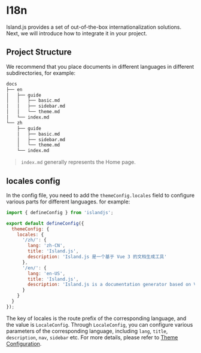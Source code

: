 # I18n

Island.js provides a set of out-of-the-box internationalization solutions. Next, we will introduce how to integrate it in your project.

## Project Structure

We recommend that you place documents in different languages in different subdirectories, for example:

```bash
docs
├── en
│   ├── guide
│   │   ├── basic.md
│   │   ├── sidebar.md
│   │   └── theme.md
│   └── index.md
└── zh
    ├── guide
    │   ├── basic.md
    │   ├── sidebar.md
    │   └── theme.md
    └── index.md
```

> `index.md` generally represents the Home page.

## locales config

In the config file, you need to add the `themeConfig.locales` field to configure various parts for different languages. for example:

```js
import { defineConfig } from 'islandjs';

export default defineConfig({
  themeConfig: {
    locales: {
      '/zh/': {
        lang: 'zh-CN',
        title: 'Island.js',
        description: 'Island.js 是一个基于 Vue 3 的文档生成工具'
      },
      '/en/': {
        lang: 'en-US',
        title: 'Island.js',
        description: 'Island.js is a documentation generator based on Vue 3'
      }
    }
  }
});
```

The key of locales is the route prefix of the corresponding language, and the value is `LocaleConfig`. Through `LocaleConfig`, you can configure various parameters of the corresponding language, including `lang`, `title`, `description`, `nav`, `sidebar` etc. For more details, please refer to [Theme Configuration](/zh/api/config-theme#locales).
